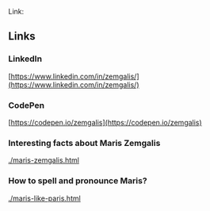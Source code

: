 Link: 

## Links

### LinkedIn
[https://www.linkedin.com/in/zemgalis/](https://www.linkedin.com/in/zemgalis/)

### CodePen
[https://codepen.io/zemgalis](https://codepen.io/zemgalis)

### Interesting facts about Maris Zemgalis
[./maris-zemgalis.html](./maris-zemgalis.html)

### How to spell and pronounce Maris? 
[./maris-like-paris.html](./maris-like-paris.html)
